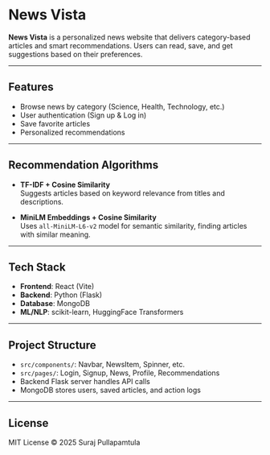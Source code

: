 # News Vista

**News Vista** is a personalized news website that delivers category-based articles and smart recommendations. Users can read, save, and get suggestions based on their preferences.

---

##  Features

-  Browse news by category (Science, Health, Technology, etc.)
-  User authentication (Sign up & Log in)
-  Save favorite articles
-  Personalized recommendations

---

##  Recommendation Algorithms

- **TF-IDF + Cosine Similarity**  
  Suggests articles based on keyword relevance from titles and descriptions.

- **MiniLM Embeddings + Cosine Similarity**  
  Uses `all-MiniLM-L6-v2` model for semantic similarity, finding articles with similar meaning.

---

##  Tech Stack

- **Frontend**: React (Vite)
- **Backend**: Python (Flask)
- **Database**: MongoDB
- **ML/NLP**: scikit-learn, HuggingFace Transformers

---

##  Project Structure

- `src/components/`: Navbar, NewsItem, Spinner, etc.
- `src/pages/`: Login, Signup, News, Profile, Recommendations
- Backend Flask server handles API calls
- MongoDB stores users, saved articles, and action logs

---

##  License

MIT License © 2025 Suraj Pullapamtula
